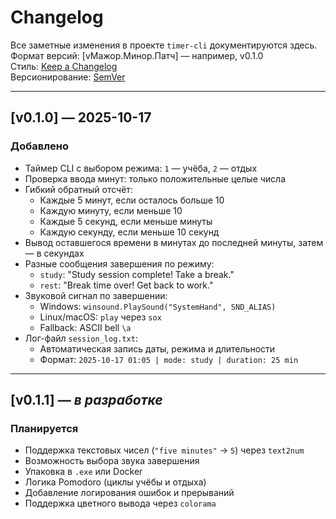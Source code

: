 # Changelog

Все заметные изменения в проекте `timer-cli` документируются здесь.  
Формат версий: [vМажор.Минор.Патч] — например, v0.1.0  
Стиль: [Keep a Changelog](https://keepachangelog.com/ru/1.0.0/)  
Версионирование: [SemVer](https://semver.org/lang/ru/)

---

## [v0.1.0] — 2025-10-17

### Добавлено

- Таймер CLI с выбором режима: `1` — учёба, `2` — отдых
- Проверка ввода минут: только положительные целые числа
- Гибкий обратный отсчёт:
  - Каждые 5 минут, если осталось больше 10
  - Каждую минуту, если меньше 10
  - Каждые 5 секунд, если меньше минуты
  - Каждую секунду, если меньше 10 секунд
- Вывод оставшегося времени в минутах до последней минуты, затем — в секундах
- Разные сообщения завершения по режиму:
  - `study`: "Study session complete! Take a break."
  - `rest`: "Break time over! Get back to work."
- Звуковой сигнал по завершении:
  - Windows: `winsound.PlaySound("SystemHand", SND_ALIAS)`
  - Linux/macOS: `play` через `sox`
  - Fallback: ASCII bell `\a`
- Лог-файл `session_log.txt`:
  - Автоматическая запись даты, режима и длительности
  - Формат: `2025-10-17 01:05 | mode: study | duration: 25 min`

---

## [v0.1.1] — *в разработке*

### Планируется

- Поддержка текстовых чисел (`"five minutes"` → `5`) через `text2num`
- Возможность выбора звука завершения
- Упаковка в `.exe` или Docker
- Логика Pomodoro (циклы учёбы и отдыха)
- Добавление логирования ошибок и прерываний
- Поддержка цветного вывода через `colorama`
